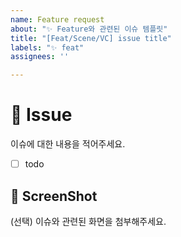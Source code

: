 ```yaml
---
name: Feature request
about: "✨ Feature와 관련된 이슈 템플릿"
title: "[Feat/Scene/VC] issue title"
labels: "✨ feat"
assignees: ''

---
```


# 📌 Issue
이슈에 대한 내용을 적어주세요.
- [ ] todo

## 📸 ScreenShot
(선택) 이슈와 관련된 화면을 첨부해주세요.
